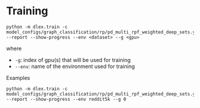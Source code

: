 # Training

```
python -m dlex.train -c model_configs/graph_classification/rp/pd_multi_rpf_weighted_deep_sets.yml --report --show-progress --env <dataset> --g <gpu>
```

where 
- `-g`: index of gpu(s) that will be used for training
- `--env`: name of the environment used for training

Examples

```
python -m dlex.train -c model_configs/graph_classification/rp/pd_multi_rpf_weighted_deep_sets.yml --report --show-progress --env reddit5k --g 0
```
